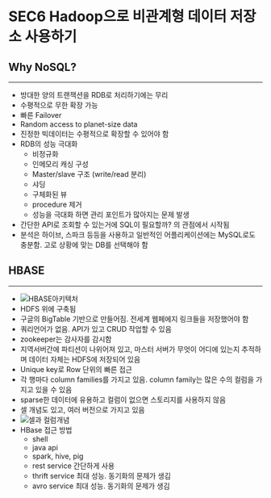 # SEC6 Hadoop으로 비관계형 데이터 저장소 사용하기

## Why NoSQL?

---

- 방대한 양의 트랜잭션을 RDB로 처리하기에는 무리
- 수평적으로 무한 확장 가능
- 빠른 Failover
- Random access to planet-size data
- 진정한 빅데이터는 수평적으로 확장할 수 있어야 함
- RDB의 성능 극대화
  - 비정규화
  - 인메모리 캐싱 구성
  - Master/slave 구조 (write/read 분리)
  - 샤딩
  - 구체화된 뷰
  - procedure 제거
  - 성능을 극대화 하면 관리 포인트가 많아지는 문제 발생
- 간단한 API로 조회할 수 있는거에 SQL이 필요할까? 의 관점에서 시작됨
- 분석은 하이브, 스파크 등등을 사용하고 일반적인 어플리케이션에는 MySQL로도 충분함. 고로 상황에 맞는 DB를 선택해야 함

## HBASE

---

- ![HBASE아키텍처](https://cdn.educba.com/academy/wp-content/uploads/2019/06/hbase-architecture-1.jpg)
- HDFS 위에 구축됨
- 구글의 BigTable 기반으로 만들어짐. 전세계 웹페에지 링크들을 저장했어야 함
- 쿼리언어가 없음. API가 있고 CRUD 작업할 수 있음
- zookeeper는 감사자를 감시함
- 지역서버간에 파티션이 나위어져 있고, 마스터 서버가 무엇이 어디에 있는지 추적하며 데이터 자체는 HDFS에 저장되어 있음
- Unique key로 Row 단위의 빠른 접근
- 각 행마다 column families를 가지고 있음. column family는 많은 수의 컬럼을 가지고 있을 수 있음
- sparse한 데이터에 유용하고 컬럼이 없으면 스토리지를 사용하지 않음
- 셀 개념도 있고, 여러 버전으로 가지고 있음
- ![셀과 컬럼개념](https://www.cloudduggu.com/hbase/data-model/hbase_table.png)
- HBase 접근 방법
  - shell
  - java api
  - spark, hive, pig
  - rest service 간단하게 사용
  - thrift service 최대 성능. 동기화의 문제가 생김
  - avro service 최대 성능. 동기화의 문제가 생김
